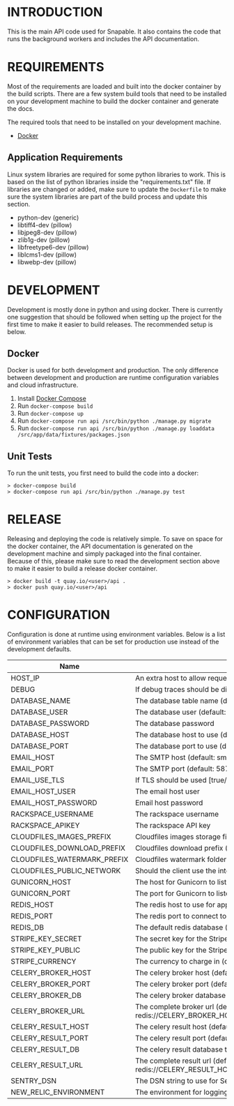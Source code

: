 # INTRODUCTION #
This is the main API code used for Snapable. It also contains the code that runs
the background workers and includes the API documentation.

# REQUIREMENTS #
Most of the requirements are loaded and built into the docker container by the
build scripts. There are a few system build tools that need to be installed on
your development machine to build the docker container and generate the docs.

The required tools that need to be installed on your development machine.

* [Docker](https://www.docker.com/)

## Application Requirements ##
Linux system libraries are required for some python libraries to work. This is based
on the list of python libraries inside the "requirements.txt" file. If libraries
are changed or added, make sure to update the ``Dockerfile`` to make sure the
system libraries are part of the build process and update this section.

* python-dev (generic)
* libtiff4-dev  (pillow)
* libjpeg8-dev (pillow)
* zlib1g-dev (pillow)
* libfreetype6-dev (pillow)
* liblcms1-dev (pillow)
* libwebp-dev (pillow)

# DEVELOPMENT #
Development is mostly done in python and using docker. There is currently one suggestion
that should be followed when setting up the project for the first time to make it
easier to build releases. The recommended setup is below.

## Docker ##
Docker is used for both development and production. The only difference between
development and production are runtime configuration variables and cloud infrastructure.

1. Install [Docker Compose](http://docs.docker.com/compose/)
2. Run ``docker-compose build``
3. Run ``docker-compose up``
4. Run ``docker-compose run api /src/bin/python ./manage.py migrate``
5. Run ``docker-compose run api /src/bin/python ./manage.py loaddata /src/app/data/fixtures/packages.json``

## Unit Tests ##
To run the unit tests, you first need to build the code into a docker:

    > docker-compose build
    > docker-compose run api /src/bin/python ./manage.py test

# RELEASE #
Releasing and deploying the code is relatively simple. To save on space for the docker
container, the API documentation is generated on the development machine and simply
packaged into the final container. Because of this, please make sure to read the
development section above to make it easier to build a release docker container.

    > docker build -t quay.io/<user>/api .
    > docker push quay.io/<user>/api

# CONFIGURATION #
Configuration is done at runtime using environment variables. Below is a list of
environment variables that can be set for production use instead of the development
defaults.

| Name                          | Description                                      
|-------------------------------|---------------------------------------------------------------------
| HOST_IP                       | An extra host to allow request to come from for django (default: '')
| DEBUG                         | If debug traces should be displayed [true/false] (default: false)
| DATABASE_NAME                 | The database table name (default: snapabledb)
| DATABASE_USER                 | The database user (default: snapableusr)
| DATABASE_PASSWORD             | The database password
| DATABASE_HOST                 | The database host to use (default: 127.0.0.1)
| DATABASE_PORT                 | The database port to use (default: 3306)
| EMAIL_HOST                    | The SMTP host (default: smtp.mailgun.org)
| EMAIL_PORT                    | The SMTP port (default: 587)
| EMAIL_USE_TLS                 | If TLS should be used [true/false] (default: true)
| EMAIL_HOST_USER               | The email host user
| EMAIL_HOST_PASSWORD           | Email host password
| RACKSPACE_USERNAME            | The rackspace username
| RACKSPACE_APIKEY              | The rackspace API key
| CLOUDFILES_IMAGES_PREFIX      | Cloudfiles images storage filename prefix (default: dev_images_)
| CLOUDFILES_DOWNLOAD_PREFIX    | Cloudfiles download prefix (default: dev_downloads_)
| CLOUDFILES_WATERMARK_PREFIX   | Cloudfiles watermark folder (default: dev_watermark)
| CLOUDFILES_PUBLIC_NETWORK     | Should the client use the internet? [true/false] (default: true)
| GUNICORN_HOST                 | The host for Gunicorn to listen on (default: 127.0.0.1)
| GUNICORN_PORT                 | The port for Gunicorn to listen on (default: 8000)
| REDIS_HOST                    | The redis host to use for application data (default: 127.0.0.1)
| REDIS_PORT                    | The redis port to connect to (default: 6379)
| REDIS_DB                      | The default redis database (default: 0)
| STRIPE_KEY_SECRET             | The secret key for the Stripe API
| STRIPE_KEY_PUBLIC             | The public key for the Stripe API
| STRIPE_CURRENCY               | The currency to charge in (default: usd)
| CELERY_BROKER_HOST            | The celery broker host (default: 127.0.0.1)
| CELERY_BROKER_PORT            | The celery broker port (default: 5672)
| CELERY_BROKER_DB              | The celery broker database to use (default: 1)
| CELERY_BROKER_URL             | The complete broker url (default: redis://CELERY_BROKER_HOST:CELERY_BROKER_PORT/CELERY_BROKER_DB)
| CELERY_RESULT_HOST            | The celery result host (default: 127.0.0.1)
| CELERY_RESULT_PORT            | The celery result port (default: 5672)
| CELERY_RESULT_DB              | The celery result database to use (default: 1)
| CELERY_RESULT_URL             | The complete result url (default: redis://CELERY_RESULT_HOST:CELERY_RESULT_PORT/CELERY_RESULT_DB)
| SENTRY_DSN                    | The DSN string to use for Sentry (default: '')
| NEW_RELIC_ENVIRONMENT         | The environment for logging [staging/production] (default: development)
